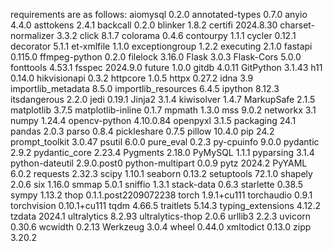 requirements are as follows: 
aiomysql            0.2.0
annotated-types     0.7.0
anyio               4.4.0
asttokens           2.4.1
backcall            0.2.0
blinker             1.8.2
certifi             2024.8.30
charset-normalizer  3.3.2
click               8.1.7
colorama            0.4.6
contourpy           1.1.1
cycler              0.12.1
decorator           5.1.1
et-xmlfile          1.1.0
exceptiongroup      1.2.2
executing           2.1.0
fastapi             0.115.0
ffmpeg-python       0.2.0
filelock            3.16.0
Flask               3.0.3
Flask-Cors          5.0.0
fonttools           4.53.1
fsspec              2024.9.0
future              1.0.0
gitdb               4.0.11
GitPython           3.1.43
h11                 0.14.0
hikvisionapi        0.3.2
httpcore            1.0.5
httpx               0.27.2
idna                3.9
importlib_metadata  8.5.0
importlib_resources 6.4.5
ipython             8.12.3
itsdangerous        2.2.0
jedi                0.19.1
Jinja2              3.1.4
kiwisolver          1.4.7
MarkupSafe          2.1.5
matplotlib          3.7.5
matplotlib-inline   0.1.7
mpmath              1.3.0
mss                 9.0.2
networkx            3.1
numpy               1.24.4
opencv-python       4.10.0.84
openpyxl            3.1.5
packaging           24.1
pandas              2.0.3
parso               0.8.4
pickleshare         0.7.5
pillow              10.4.0
pip                 24.2
prompt_toolkit      3.0.47
psutil              6.0.0
pure_eval           0.2.3
py-cpuinfo          9.0.0
pydantic            2.9.2
pydantic_core       2.23.4
Pygments            2.18.0
PyMySQL             1.1.1
pyparsing           3.1.4
python-dateutil     2.9.0.post0
python-multipart    0.0.9
pytz                2024.2
PyYAML              6.0.2
requests            2.32.3
scipy               1.10.1
seaborn             0.13.2
setuptools          72.1.0
shapely             2.0.6
six                 1.16.0
smmap               5.0.1
sniffio             1.3.1
stack-data          0.6.3
starlette           0.38.5
sympy               1.13.2
thop                0.1.1.post2209072238
torch               1.9.1+cu111
torchaudio          0.9.1
torchvision         0.10.1+cu111
tqdm                4.66.5
traitlets           5.14.3
typing_extensions   4.12.2
tzdata              2024.1
ultralytics         8.2.93
ultralytics-thop    2.0.6
urllib3             2.2.3
uvicorn             0.30.6
wcwidth             0.2.13
Werkzeug            3.0.4
wheel               0.44.0
xmltodict           0.13.0
zipp                3.20.2
